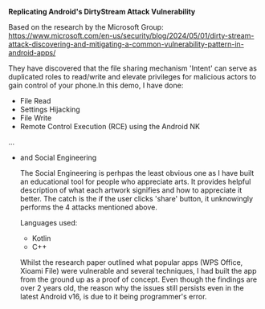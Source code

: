 **Replicating Android's DirtyStream Attack Vulnerability**

Based on the research by the Microsoft Group:
https://www.microsoft.com/en-us/security/blog/2024/05/01/dirty-stream-attack-discovering-and-mitigating-a-common-vulnerability-pattern-in-android-apps/

They have discovered that the file sharing mechanism 'Intent' can serve as duplicated roles to read/write and elevate privileges for malicious actors to gain control of your phone.In this demo, I have done:
- File Read
- Settings Hijacking
- File Write
- Remote Control Execution (RCE) using the Android NK

... 
- and Social Engineering

  The Social Engineering is perhpas the least obvious one as I have built an educational tool for people who appreciate arts. It provides helpful description of what each artwork signifies
  and how to appreciate it better. The catch is the if the user clicks 'share' button, it unknowingly performs the 4 attacks mentioned above.

  Languages used:
  -  Kotlin
  -  C++
 
  Whilst the research paper outlined what popular apps (WPS Office, Xioami File) were vulnerable and several techniques, I had built the app from the ground up as a proof of concept.
  Even though the findings are over 2 years old, the reason why the issues still persists even in the latest Android v16, is due to it being programmer's error. 
